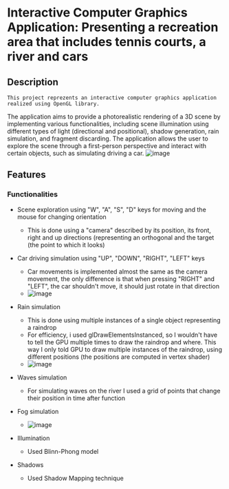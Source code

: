 ﻿# Interactive Computer Graphics Application: Presenting a recreation area that includes tennis courts, a river and cars
## Description 
    This project reprezents an interactive computer graphics application realized using OpenGL library. 
The application aims to provide a photorealistic rendering of a 3D scene by implementing various functionalities, including scene illumination using different types of light 
(directional and positional), shadow generation, rain simulation, and fragment discarding.
    The application allows the user to explore the scene through a first-person perspective and interact with certain objects, such as simulating driving a car.
    ![image](https://github.com/user-attachments/assets/3cad95ef-e631-4afe-8cfa-327b927f95c3)

## Features
### Functionalities
- Scene exploration using "W", "A", "S", "D" keys for moving and the mouse for changing orientation
  - This is done using a "camera" described by its position, its front, right and up directions (representing an orthogonal and the target (the point to which it looks)
- Car driving simulation using "UP", "DOWN", "RIGHT", "LEFT" keys
  - Car movements is implemented almost the same as the camera movement, the only difference is that when pressing "RIGHT" and "LEFT", the car shouldn't move, it should just rotate in that direction
  - ![image](https://github.com/user-attachments/assets/ab0b4697-6b7b-4aa8-9176-f593b27f0ece)

- Rain simulation
  - This is done using multiple instances of a single object representing a raindrop
  - For efficiency, i used glDrawElementsInstanced, so I wouldn't have to tell the GPU multiple times to draw the raindrop and where. This way I only told GPU to draw multiple instances of the raindrop, using different positions (the positions are computed in vertex shader)
  - ![image](https://github.com/user-attachments/assets/a2a50377-a869-4f13-b20b-a5247fbd789a)

- Waves simulation
  - For simulating waves on the river I used a grid of points that change their position in time after function
- Fog simulation
  - ![image](https://github.com/user-attachments/assets/f2ee57b1-c966-41db-96db-bfaf3fc4850b)

- Illumination
  - Used Blinn-Phong model
- Shadows
  - Used Shadow Mapping technique

